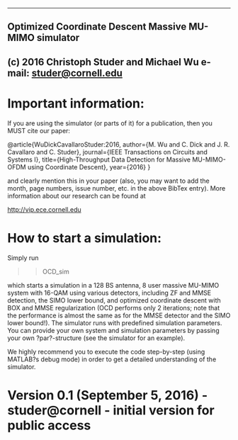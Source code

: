 -------------------------------------------------------
Optimized Coordinate Descent Massive MU-MIMO simulator
-------------------------------------------------------
(c) 2016 Christoph Studer and Michael Wu 
e-mail: studer@cornell.edu 
-------------------------------------------------------

# Important information:

If you are using the simulator (or parts of it) for a publication, then you MUST cite our paper:

@article{WuDickCavallaroStuder:2016,
  author={M. Wu and C. Dick and J. R. Cavallaro and C. Studer},
  journal={IEEE Transactions on Circuits and Systems I},
  title={High-Throughput Data Detection for Massive MU-MIMO-OFDM using Coordinate Descent},
  year={2016}
}

and clearly mention this in your paper (also, you may want to add the month, page numbers, issue number, etc. in the above BibTex entry). More information about our research can be found at 

http://vip.ece.cornell.edu

# How to start a simulation:

Simply run 

>> OCD_sim

which starts a simulation in a 128 BS antenna, 8 user massive MU-MIMO system with 16-QAM using various detectors, including ZF and MMSE detection, the SIMO lower bound, and optimized coordinate descent with BOX and MMSE regularization (OCD performs only 2 iterations; note that the performance is almost the same as for the MMSE detector and the SIMO lower bound!). The simulator runs with predefined simulation parameters. You can provide your own system and simulation parameters by passing your own ?par?-structure (see the simulator for an example). 

We highly recommend you to execute the code step-by-step (using MATLAB?s debug mode) in order to get a detailed understanding of the simulator. 

# Version 0.1 (September 5, 2016) - studer@cornell - initial version for public access